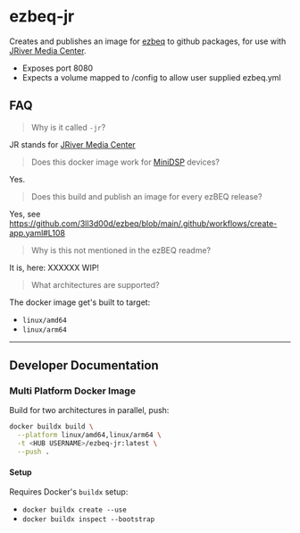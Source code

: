 # ezbeq-jr

Creates and publishes an image for [ezbeq](https://github.com/3ll3d00d/ezbeq) to github packages, for use with [JRiver Media Center](https://www.jriver.com).

* Exposes port 8080 
* Expects a volume mapped to /config to allow user supplied ezbeq.yml 

## FAQ

> Why is it called `-jr`?
 
JR stands for [JRiver Media Center](https://www.jriver.com)

> Does this docker image work for [MiniDSP](https://www.minidsp.com) devices?

Yes.

> Does this build and publish an image for every ezBEQ release?

Yes, see https://github.com/3ll3d00d/ezbeq/blob/main/.github/workflows/create-app.yaml#L108

> Why is this not mentioned in the ezBEQ readme?
 
It is, here: XXXXXX WIP!


> What architectures are supported?

The docker image get's built to target:

- `linux/amd64`
- `linux/arm64`

---

## Developer Documentation

### Multi Platform Docker Image

Build for two architectures in parallel, push:

```bash
docker buildx build \
  --platform linux/amd64,linux/arm64 \
  -t <HUB USERNAME>/ezbeq-jr:latest \
  --push .
```

#### Setup

Requires Docker's `buildx` setup:

- `docker buildx create --use`
- `docker buildx inspect --bootstrap`